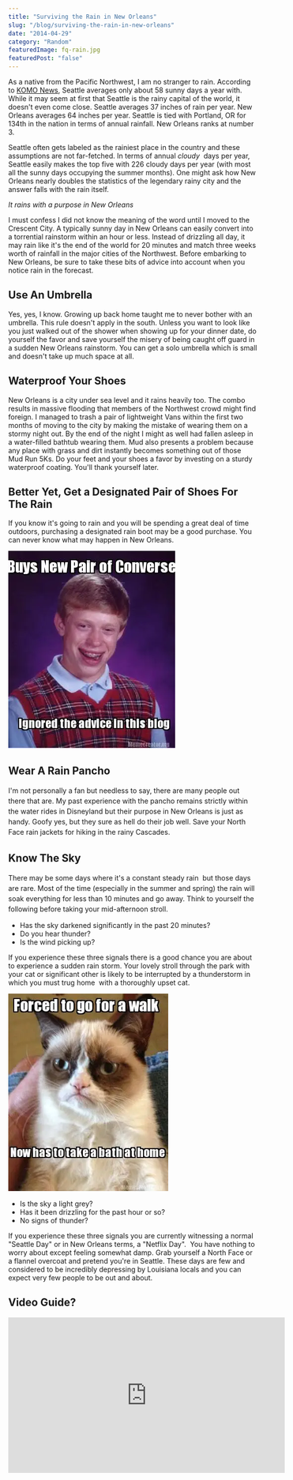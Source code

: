 ```yaml
---
title: "Surviving the Rain in New Orleans"
slug: "/blog/surviving-the-rain-in-new-orleans"
date: "2014-04-29"
category: "Random"
featuredImage: fq-rain.jpg
featuredPost: "false"
---
```

As a native from the Pacific Northwest, I am no stranger to rain. According to <a href="http://www.komonews.com/weather/blogs/scott/Seattle-shows-off-why-it-has-relatively-little-annual-rainfall-189098361.html" target="_blank">KOMO News</a>, Seattle averages only about 58 sunny days a year with. While it may seem at first that Seattle is the rainy capital of the world, it doesn't even come close. Seattle averages 37 inches of rain per year. New Orleans averages 64 inches per year. Seattle is tied with Portland, OR for 134th in the nation in terms of annual rainfall. New Orleans ranks at number 3.

Seattle often gets labeled as the rainiest place in the country and these assumptions are not far-fetched. In terms of annual&nbsp;<em>cloudy &nbsp;</em>days per year, Seattle easily makes the top five with 226 cloudy days per year (with most all the sunny days occupying the summer months). One might ask how New Orleans nearly doubles the statistics of the legendary rainy city and the answer falls with the rain itself.

<em>It rains with a purpose in New Orleans</em>

I must confess I did not know the meaning of the word until I moved to the Crescent City. A typically sunny day in New Orleans can easily convert into a torrential rainstorm within an hour or less. Instead of drizzling all day, it may rain like it's the end of the world for 20 minutes and match three weeks worth of rainfall in the major cities of the Northwest. Before embarking to New Orleans, be sure to take these bits of advice into account when you notice rain in the forecast.

<h2>Use An Umbrella</h2>

Yes, yes, I know. Growing up back home taught me to never bother with an umbrella. This rule doesn't apply in the south. Unless you want to look like you just walked out of the shower when showing up for your dinner date, do yourself the favor and save yourself the misery of being caught off guard in a sudden New Orleans rainstorm. You can get a solo umbrella which is small and doesn't take up much space at all.

<h2>Waterproof Your Shoes</h2>

New Orleans is a city under sea level and it rains heavily too. The combo results in massive flooding that members of the Northwest crowd might find foreign. I managed to trash a pair of lightweight Vans within the first two months of moving to the city by making the mistake of wearing them on a stormy night out. By the end of the night I might as well had fallen asleep in a water-filled bathtub wearing them. Mud also presents a problem because any place with grass and dirt instantly becomes something out of those Mud Run 5Ks. Do your feet and your shoes a favor by investing on a sturdy waterproof coating. You'll thank yourself later.

<h2>Better Yet, Get a Designated Pair of Shoes For The Rain</h2>

If you know it's going to rain and you will be spending a great deal of time outdoors, purchasing a designated rain boot may be a good purchase. You can never know what may happen in New Orleans.

![Ouch](./meme.webp)

<h2>Wear A Rain Pancho</h2>

<span style="line-height:1.5;">I'm not personally a fan but needless to sa</span><span style="line-height:1.5;">y, there are many people out there that are. My past experience with the pancho remains strictly within the water rides in Disneyland but their purpose in New Orleans is just as handy. Goofy yes, but they sure as hell do their job well. Save your North Face rain jackets for hiking</span><span style="line-height:1.5;">&nbsp;in the rainy Cascades.</span>

<h2>Know The Sky</h2>

There may be some d<span style="line-height:1.5;">ays where it's a constant steady rain &nbsp;but those days are rare. Most of the time (especially in the summer and spring) the rain will soak everything for less than 10 minutes and go away. Think to yourself the following before taking your mid-afternoon stroll.</span>

<ul>
 	<li>Has the sky darkened significantly in the past 20 minutes?</li>
 	<li>Do you hear thunder?</li>
 	<li>Is the wind picking up?</li>
</ul>

If you experience these three signals there is a good chance you are about to experience a sudden rain storm. Your lovely stroll through the park with your cat or significant other is likely to be interrupted by a thunderstorm in which you must trug home &nbsp;with a thoroughly upset cat.

![Ouch](./meme2.webp)

<ul>
 	<li>Is the sky a light grey?</li>
 	<li>Has it been drizzling for the past hour or so?</li>
 	<li>No signs of thunder?</li>
</ul>

If you experience these three signals you are currently witnessing a normal "Seattle Day" or in New Orleans terms, a "Netflix Day". &nbsp;You have nothing to worry about except feeling somewhat damp. Grab yourself a North Face or a flannel overcoat and pretend you're in Seattle. These days are few and considered to be incredibly depressing by Louisiana locals and you can expect very few people to be out and about.


<h2>Video Guide?</h2>

<div class="youtube-player">
    <iframe width="560" height="315" src="https://www.youtube.com/embed/dU_ABBWEY0g" title="YouTube video player" frameborder="0" allow="accelerometer; autoplay; clipboard-write; encrypted-media; gyroscope; picture-in-picture" allowfullscreen></iframe>
</div>
